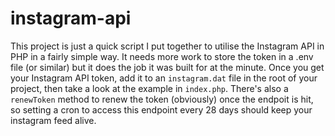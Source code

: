 # instagram-api

This project is just a quick script I put together to utilise the Instagram API in PHP in a fairly simple way. It needs more work to store the token in a .env file (or similar) but it does the job it was built for at the minute. Once you get your Instagram API token, add it to an `instagram.dat` file in the root of your project, then take a look at the example in `index.php`. There's also a `renewToken` method to renew the token (obviously) once the endpoit is hit, so setting a cron to access this endpoint every 28 days should keep your instagram feed alive.
